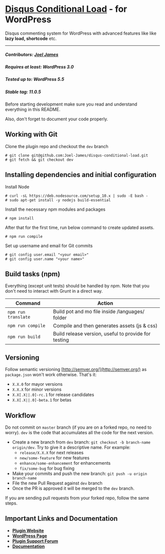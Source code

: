 # [Disqus Conditional Load](https://wordpress.org/plugins/disqus-conditional-load) - for WordPress

Disqus commenting system for WordPress with advanced features like like <strong>lazy load, shortcode</strong> etc.

<hr/>

##### Contributors: <a href="https://github.com/joel-james/">Joel James</a>

##### Requires at least: WordPress 3.0

##### Tested up to: WordPress 5.5

##### Stable tag: 11.0.5

Before starting development make sure you read and understand everything in this README.

Also, don't forget to document your code properly.

## Working with Git

Clone the plugin repo and checkout the `dev` branch

```
# git clone git@github.com:Joel-James/disqus-conditional-load.git
# git fetch && git checkout dev
```

## Installing dependencies and initial configuration

Install Node

```
# curl -sL https://deb.nodesource.com/setup_10.x | sudo -E bash -
# sudo apt-get install -y nodejs build-essential
```

Install the necessary npm modules and packages

```
# npm install
```

After that for the first time, run below command to create updated assets.

```
# npm run compile
```

Set up username and email for Git commits

```
# git config user.email "<your email>"
# git config user.name "<your name>"
```

## Build tasks (npm)

Everything (except unit tests) should be handled by npm. Note that you don't need to interact with Grunt in a direct way.

| Command             | Action                                               |
| ------------------- | ---------------------------------------------------- |
| `npm run translate` | Build pot and mo file inside /languages/ folder      |
| `npm run compile`   | Compile and then generates assets (js & css)         |
| `npm run build`     | Build release version, useful to provide for testing |

## Versioning

Follow semantic versioning [http://semver.org/](http://semver.org/) as `package.json` won't work otherwise. That's it:

-   `X.X.0` for mayor versions
-   `X.X.X` for minor versions
-   `X.X[.X||.0]-rc.1` for release candidates
-   `X.X[.X||.0]-beta.1` for betas

## Workflow

Do not commit on `master` branch (if you are on a forked repo, no need to worry). `dev` is the code
that accumulates all the code for the next version.

-   Create a new branch from `dev` branch: `git checkout -b branch-name origin/dev`. Try to give it a descriptive name. For example:
    -   `release/X.X.X` for next releases
    -   `new/some-feature` for new features
    -   `enhance/some-enhancement` for enhancements
    -   `fix/some-bug` for bug fixing
-   Make your commits and push the new branch: `git push -u origin branch-name`
-   File the new Pull Request against `dev` branch
-   Once the PR is approved it will be merged to the `dev` branch.

If you are sending pull requests from your forked repo, follow the same steps.

## Important Links and Documentation

-   <a href="https://dclwp.com/"><strong>Plugin Website</strong></a>
-   <a href="https://wordpress.org/plugins/disqus-conditional-load/"><strong>WordPress Page</strong></a>
-   <a href="https://wordpress.org/support/plugin/disqus-conditional-load/"><strong>Plugin Support Forum</strong></a>
-   <a href="https://dclwp.com/docs/"><strong>Documentation</strong></a>
